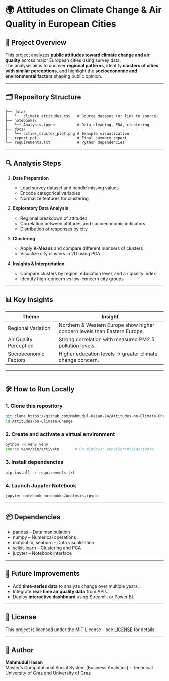 # 🌍 Attitudes on Climate Change & Air Quality in European Cities

## 📌 Project Overview
This project analyzes **public attitudes toward climate change and air quality** across major European cities using survey data.  
The analysis aims to uncover **regional patterns**, identify **clusters of cities with similar perceptions**, and highlight the **socioeconomic and environmental factors** shaping public opinion.

---

## 🗂 Repository Structure
```
├── data/
│   └── climate_attitudes.csv   # Source dataset (or link to source)
├── notebooks/
│   └── Analysis.ipynb          # Data cleaning, EDA, clustering
├── docs/
│   └── cities_cluster_plot.png # Example visualization
├── report.pdf                  # Final summary report
└── requirements.txt            # Python dependencies
```

---

## 🔍 Analysis Steps

1. **Data Preparation**  
   - Load survey dataset and handle missing values  
   - Encode categorical variables  
   - Normalize features for clustering

2. **Exploratory Data Analysis**  
   - Regional breakdown of attitudes  
   - Correlation between attitudes and socioeconomic indicators  
   - Distribution of responses by city

3. **Clustering**  
   - Apply **K-Means** and compare different numbers of clusters  
   - Visualize city clusters in 2D using PCA

4. **Insights & Interpretation**  
   - Compare clusters by region, education level, and air quality index  
   - Identify high-concern vs low-concern city groups

---

## 📊 Key Insights
| Theme                  | Insight |
|----------------------|---------|
| Regional Variation   | Northern & Western Europe show higher concern levels than Eastern Europe. |
| Air Quality Perception | Strong correlation with measured PM2.5 pollution levels. |
| Socioeconomic Factors | Higher education levels → greater climate change concern. |

---


---

## 🛠 How to Run Locally

### 1. Clone this repository
```bash
git clone https://github.com/Mahmudul-Hasan-24/Attitudes-on-Climate-Change.git
cd Attitudes-on-Climate-Change
```

### 2. Create and activate a virtual environment
```bash
python -m venv venv
source venv/bin/activate       # On Windows: venv\Scripts\activate
```

### 3. Install dependencies
```bash
pip install -r requirements.txt
```

### 4. Launch Jupyter Notebook
```bash
jupyter notebook notebooks/Analysis.ipynb
```

---

## 📦 Dependencies
- pandas – Data manipulation  
- numpy – Numerical operations  
- matplotlib, seaborn – Data visualization  
- scikit-learn – Clustering and PCA  
- jupyter – Notebook interface  

---

## 🚀 Future Improvements
- Add **time-series data** to analyze change over multiple years.  
- Integrate **real-time air quality data** from APIs.  
- Deploy **interactive dashboard** using Streamlit or Power BI.

---

## 📜 License
This project is licensed under the MIT License – see [LICENSE](LICENSE) for details.

---

## 👤 Author
**Mahmudul Hasan**  
Master’s Computational Social System (Business Analytics) – Technical University of Graz and University of Graz
